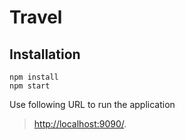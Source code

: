 # Travel

## Installation

```
npm install
npm start
```

Use following URL to run the application

>  [http://localhost:9090/](http://localhost:9090/).